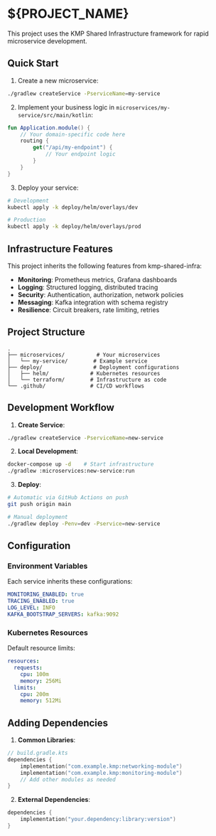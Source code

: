 # ${PROJECT_NAME}

This project uses the KMP Shared Infrastructure framework for rapid microservice development.

## Quick Start

1. Create a new microservice:
```bash
./gradlew createService -PserviceName=my-service
```

2. Implement your business logic in `microservices/my-service/src/main/kotlin`:
```kotlin
fun Application.module() {
    // Your domain-specific code here
    routing {
        get("/api/my-endpoint") {
            // Your endpoint logic
        }
    }
}
```

3. Deploy your service:
```bash
# Development
kubectl apply -k deploy/helm/overlays/dev

# Production
kubectl apply -k deploy/helm/overlays/prod
```

## Infrastructure Features

This project inherits the following features from kmp-shared-infra:

- **Monitoring**: Prometheus metrics, Grafana dashboards
- **Logging**: Structured logging, distributed tracing
- **Security**: Authentication, authorization, network policies
- **Messaging**: Kafka integration with schema registry
- **Resilience**: Circuit breakers, rate limiting, retries

## Project Structure

```
.
├── microservices/          # Your microservices
│   └── my-service/        # Example service
├── deploy/                # Deployment configurations
│   ├── helm/             # Kubernetes resources
│   └── terraform/        # Infrastructure as code
└── .github/              # CI/CD workflows
```

## Development Workflow

1. **Create Service**:
```bash
./gradlew createService -PserviceName=new-service
```

2. **Local Development**:
```bash
docker-compose up -d    # Start infrastructure
./gradlew :microservices:new-service:run
```

3. **Deploy**:
```bash
# Automatic via GitHub Actions on push
git push origin main

# Manual deployment
./gradlew deploy -Penv=dev -Pservice=new-service
```

## Configuration

### Environment Variables

Each service inherits these configurations:
```yaml
MONITORING_ENABLED: true
TRACING_ENABLED: true
LOG_LEVEL: INFO
KAFKA_BOOTSTRAP_SERVERS: kafka:9092
```

### Kubernetes Resources

Default resource limits:
```yaml
resources:
  requests:
    cpu: 100m
    memory: 256Mi
  limits:
    cpu: 200m
    memory: 512Mi
```

## Adding Dependencies

1. **Common Libraries**:
```kotlin
// build.gradle.kts
dependencies {
    implementation("com.example.kmp:networking-module")
    implementation("com.example.kmp:monitoring-module")
    // Add other modules as needed
}
```

2. **External Dependencies**:
```kotlin
dependencies {
    implementation("your.dependency:library:version")
}
```
